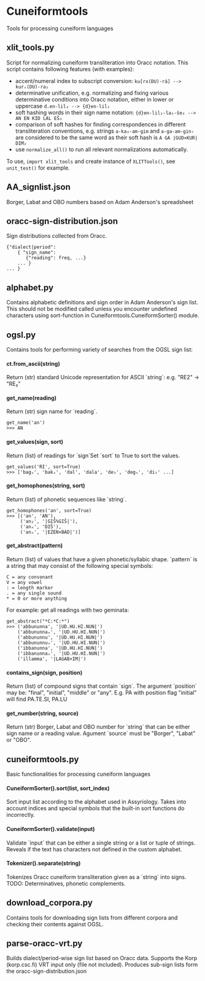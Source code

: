 # Cuneiformtools
Tools for processing cuneiform languages

## xlit_tools.py
Script for normalizing cuneiform transliteration into Oracc notation. This script contains following features (with examples):

* accent/numeral index to subscript conversion: ```ku[rx(DU)-rá] --> kurₓ(DU)-ra₂```
* determinative unification, e.g. normalizing and fixing various determinative conditions into Oracc notation, either in lower or uppercase ```d.en-lil₂ --> {d}en-lil₂```
* soft hashing words in their sign name notation: ```{d}en-lil₂-la₂-še₃ --> AN EN KID LAL EŠ₂```
* comparison of soft hashes for finding correspondences in different transliteration conventions, e.g. strings ```a-ka₃-am-gim``` and ```a-ga-am-gin₇``` are considered to be the same word as their soft hash is ```A GA |GUD×KUR| DIM₂```
* use ```normalize_all()``` to run all relevant normalizations automatically.

To use, ```import xlit_tools``` and create instance of ```XLITTools()```, see ```unit_test()``` for example.


## AA_signlist.json
Borger, Labat and OBO numbers based on Adam Anderson's spreadsheet

## oracc-sign-distribution.json
Sign distributions collected from Oracc.

    {"dialect|period":
        { "sign_name": 
           {"reading": freq, ...}
        ... }
    ... }

## alphabet.py

Contains alphabetic definitions and sign order in Adam Anderson's sign list. This should not be modified called unless you encounter undefined characters using sort-function in Cuneiformtools.CuneiformSorter() module.

## ogsl.py

Contains tools for performing variety of searches from the OGSL sign list:

#### ct.from_ascii(string)
Return (str) standard Unicode representation for ASCII ´string´: e.g. "RE2" -> "RE₂"

#### get_name(reading)
Return (str) sign name for ´reading´.

    get_name('an')
    >>> AN
    
#### get_values(sign, sort)
Return (list) of readings for ´sign´Set ´sort´ to True to sort the values.

    get_values('RI', sort=True)
    >>> ['bagₓ', 'bakₓ', 'dal', 'dala', 'de₅', 'degₓ', 'di₅' ...]
    
#### get_homophones(string, sort)              
Return (list) of phonetic sequences like ´string´. 

    get_homophones('an', sort=True)
    >>> [('an', 'AN'),
         ('an₂', '|GIŠ%GIŠ|'),
         ('anₓ', 'DIŠ'),
         ('anₓ', '|EZEN×BAD|')]

#### get_abstract(pattern)              
Return (list) of values that have a given phonetic/syllabic shape. ´pattern´ is a string that may consist of the following special symbols:

    C = any consonant
    V = any vowel
    : = length marker
    . = any single sound
    * = 0 or more anything

For example: get all readings with two geminata:
 
    get_abstract("*C:*C:*") 
    >>> ('abbununna', '|UD.HU.HI.NUN|')
        ('abbununnaₓ', '|UD.HU.HI.NUN|')
        ('abbununnu', '|UD.HU.HI.NUN|')
        ('abbununnuₓ', '|UD.HU.HI.NUN|')
        ('ibbanunna', '|UD.HU.HI.NUN|')
        ('ibbanunnaₓ', '|UD.HU.HI.NUN|')
        ('illamma', '|LAGAB×IM|')

#### contains_sign(sign, position)   
Return (list) of compound signs that contain ´sign´. The argument ´position´ may be: "final", "initial", "middle" or "any". E.g. PA with position flag "initial" will find PA.TE.SI, PA.LU
    
#### get_number(string, source)        
Return (str) Borger, Labat and OBO number for ´string´ that can be either sign name or a reading value. Agument ´source´ must be "Borger", "Labat" or "OBO".

## cuneiformtools.py

Basic functionalities for processing cuneiform languages

#### CuneiformSorter().sort(list, sort_index)
Sort input list according to the alphabet used in Assyriology. Takes into account indices and special symbols that the built-in sort functions do incorrectly.

#### CuneiformSorter().validate(input)
Validate ´input´ that can be either a single string or a list or tuple of strings. Reveals if the text has characters not defined in the custom alphabet.

#### Tokenizer().separate(string)
Tokenizes Oracc cuneiform transliteration given as a ´string´ into signs. TODO: Determinatives, phonetic complements.

## download_corpora.py

Contains tools for downloading sign lists from different corpora and checking their contents against OGSL.

## parse-oracc-vrt.py

Builds dialect/period-wise sign list based on Oracc data. Supports the Korp (korp.csc.fi) VRT input only (file not included). Produces sub-sign lists form the oracc-sign-distribution.json
